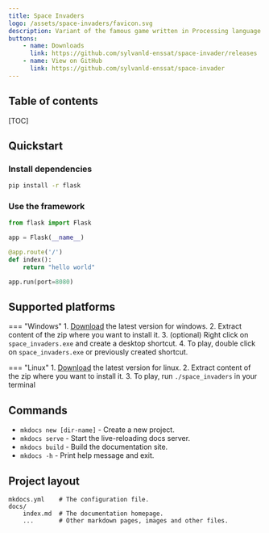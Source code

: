 ```yaml
---
title: Space Invaders
logo: /assets/space-invaders/favicon.svg
description: Variant of the famous game written in Processing language.
buttons:
    - name: Downloads
      link: https://github.com/sylvanld-enssat/space-invader/releases
    - name: View on GitHub
      link: https://github.com/sylvanld-enssat/space-invader
---
```


## Table of contents

<style>
.toc ul{
    padding-left: 1.5rem;
}
    </style>

[TOC]

## Quickstart

### Install dependencies

```bash
pip install -r flask
```

### Use the framework

```python
from flask import Flask

app = Flask(__name__)

@app.route('/')
def index():
    return "hello world"

app.run(port=8080)
```

## Supported platforms

=== "Windows"
    1. [Download](https://github.com/ENSSAT/space-invader/releases/) the latest version for windows.
    2. Extract content of the zip where you want to install it.
    3. (optional) Right click on `space_invaders.exe` and create a desktop shortcut.
    4. To play, double click on `space_invaders.exe` or previously created shortcut.

=== "Linux"
    1. [Download](https://github.com/ENSSAT/space-invader/releases/) the latest version for linux.
    2. Extract content of the zip where you want to install it.
    3. To play, run `./space_invaders` in your terminal

## Commands

* `mkdocs new [dir-name]` - Create a new project.
* `mkdocs serve` - Start the live-reloading docs server.
* `mkdocs build` - Build the documentation site.
* `mkdocs -h` - Print help message and exit.

## Project layout

    mkdocs.yml    # The configuration file.
    docs/
        index.md  # The documentation homepage.
        ...       # Other markdown pages, images and other files.
